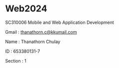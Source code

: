 # Web2024
SC310006 Mobile and Web Application Development

Gmail : thanathorn.c@kkumail.com

Name : Thanathorn Chulay

ID : 653380131-7

Section : 1 

